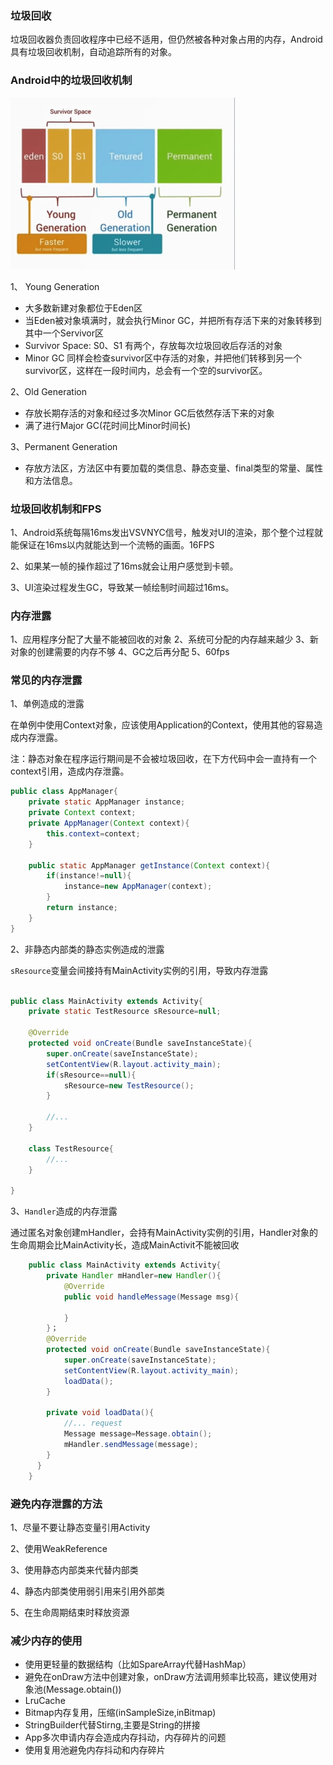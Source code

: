 


### 垃圾回收
垃圾回收器负责回收程序中已经不适用，但仍然被各种对象占用的内存，Android具有垃圾回收机制，自动追踪所有的对象。


### Android中的垃圾回收机制

![](public/img/Android/Android_performance.png)

1、 Young Generation
 * 大多数新建对象都位于Eden区
 * 当Eden被对象填满时，就会执行Minor GC，并把所有存活下来的对象转移到其中一个Servivor区
 * Survivor Space: S0、S1 有两个，存放每次垃圾回收后存活的对象
 * Minor GC 同样会检查survivor区中存活的对象，并把他们转移到另一个survivor区，这样在一段时间内，总会有一个空的survivor区。

2、Old Generation
* 存放长期存活的对象和经过多次Minor GC后依然存活下来的对象
* 满了进行Major GC(花时间比Minor时间长)

3、Permanent Generation
* 存放方法区，方法区中有要加载的类信息、静态变量、final类型的常量、属性和方法信息。

### 垃圾回收机制和FPS 

1、Android系统每隔16ms发出VSVNYC信号，触发对UI的渲染，那个整个过程就能保证在16ms以内就能达到一个流畅的画面。16FPS

2、如果某一帧的操作超过了16ms就会让用户感觉到卡顿。

3、UI渲染过程发生GC，导致某一帧绘制时间超过16ms。


### 内存泄露

1、应用程序分配了大量不能被回收的对象
2、系统可分配的内存越来越少
3、新对象的创建需要的内存不够
4、GC之后再分配
5、60fps

### 常见的内存泄露

1、单例造成的泄露

在单例中使用Context对象，应该使用Application的Context，使用其他的容易造成内存泄露。

注：静态对象在程序运行期间是不会被垃圾回收，在下方代码中会一直持有一个context引用，造成内存泄露。

```java
public class AppManager{
    private static AppManager instance;
    private Context context;
    private AppManager(Context context){
        this.context=context;
    }

    public static AppManager getInstance(Context context){
        if(instance!=null){
            instance=new AppManager(context);
        }
        return instance;
    }
}
```


2、非静态内部类的静态实例造成的泄露

`sResource`变量会间接持有MainActivity实例的引用，导致内存泄露

```java

public class MainActivity extends Activity{
    private static TestResource sResource=null;

    @Override
    protected void onCreate(Bundle saveInstanceState){
        super.onCreate(saveInstanceState);
        setContentView(R.layout.activity_main);
        if(sResource==null){
            sResource=new TestResource();
        }

        //...
    }

    class TestResource{
        //...
    }

}

```

3、`Handler`造成的内存泄露

通过匿名对象创建mHandler，会持有MainActivity实例的引用，Handler对象的生命周期会比MainActivity长，造成MainActivit不能被回收

```java
    public class MainActivity extends Activity{
        private Handler mHandler=new Handler(){
            @Override
            public void handleMessage(Message msg){

            }
        }；
        @Override
        protected void onCreate(Bundle saveInstanceState){
            super.onCreate(saveInstanceState);
            setContentView(R.layout.activity_main);
            loadData();
        }

        private void loadData(){
            //... request
            Message message=Message.obtain();
            mHandler.sendMessage(message);
        }
      }
    }

```

### 避免内存泄露的方法
1、尽量不要让静态变量引用Activity

2、使用WeakReference

3、使用静态内部类来代替内部类

4、静态内部类使用弱引用来引用外部类

5、在生命周期结束时释放资源

### 减少内存的使用

* 使用更轻量的数据结构（比如SpareArray代替HashMap）
* 避免在onDraw方法中创建对象，onDraw方法调用频率比较高，建议使用对象池(Message.obtain())
* LruCache
* Bitmap内存复用，压缩(inSampleSize,inBitmap)
* StringBuilder代替Stirng,主要是String的拼接
* App多次申请内存会造成内存抖动，内存碎片的问题
* 使用复用池避免内存抖动和内存碎片